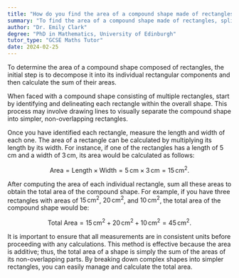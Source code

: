 ```yaml
---
title: "How do you find the area of a compound shape made of rectangles?"
summary: "To find the area of a compound shape made of rectangles, split it into individual rectangles and sum their areas."
author: "Dr. Emily Clark"
degree: "PhD in Mathematics, University of Edinburgh"
tutor_type: "GCSE Maths Tutor"
date: 2024-02-25
---
```


To determine the area of a compound shape composed of rectangles, the initial step is to decompose it into its individual rectangular components and then calculate the sum of their areas.

When faced with a compound shape consisting of multiple rectangles, start by identifying and delineating each rectangle within the overall shape. This process may involve drawing lines to visually separate the compound shape into simpler, non-overlapping rectangles.

Once you have identified each rectangle, measure the length and width of each one. The area of a rectangle can be calculated by multiplying its length by its width. For instance, if one of the rectangles has a length of $5 \, \text{cm}$ and a width of $3 \, \text{cm}$, its area would be calculated as follows:

$$
\text{Area} = \text{Length} \times \text{Width} = 5 \, \text{cm} \times 3 \, \text{cm} = 15 \, \text{cm}^2.
$$

After computing the area of each individual rectangle, sum all these areas to obtain the total area of the compound shape. For example, if you have three rectangles with areas of $15 \, \text{cm}^2$, $20 \, \text{cm}^2$, and $10 \, \text{cm}^2$, the total area of the compound shape would be:

$$
\text{Total Area} = 15 \, \text{cm}^2 + 20 \, \text{cm}^2 + 10 \, \text{cm}^2 = 45 \, \text{cm}^2.
$$

It is important to ensure that all measurements are in consistent units before proceeding with any calculations. This method is effective because the area is additive; thus, the total area of a shape is simply the sum of the areas of its non-overlapping parts. By breaking down complex shapes into simpler rectangles, you can easily manage and calculate the total area.
    